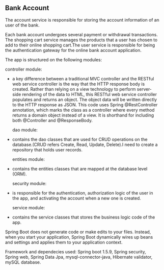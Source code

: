 ## Bank Account
The account service is responsible for storing the account information of an user of the bank.

Each bank account undergoes several payment or withdrawal transactions.
The shopping cart service manages the products that a user has chosen to add to their online shopping cart.The user service is responsible for being the authentication gateway for the online bank account application.

The app is structured on the following modules:

  controller module: 
- a key difference between a traditional MVC controller and the RESTful web service controller is the way that the HTTP response body is created. Rather than relying on a view technology to perform server-side rendering of the data to HTML, this RESTful web service controller populates and returns an object. The object data will be written directly to the HTTP response as JSON.
This code uses Spring @RestController annotation, which marks the class as a controller where every method returns a domain object instead of a view. It is shorthand for including both @Controller and @ResponseBody.

    dao module:
- contains the dao classes that are used for CRUD operations on the database.(CRUD refers Create, Read, Update, Delete).I need to create a repository that holds user records.

    entities module: 
- contains the entities classes that are mapped at the database level (ORM).

    security module: 
- is responsible for the authentication, authorization logic of the user in the app, and activating the account when a new one is created.

    service module:
- contains the service classes that stores the business logic code of the app.

Spring Boot does not generate code or make edits to your files. Instead, when you start your application, Spring Boot dynamically wires up beans and settings and applies them to your application context. 

Framework and dependecies used: Spring boot 1.5.9, Spring security, Spring web, Spring Data Jpa, mysql-connector-java, Hibernate validator, mySQL database.



